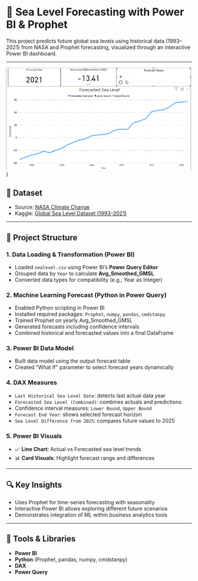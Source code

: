 # 🌊 Sea Level Forecasting with Power BI & Prophet

This project predicts future global sea levels using historical data (1993–2021) from NASA and Prophet forecasting, visualized through an interactive Power BI dashboard.

---
![Dashboard Preview](https://github.com/aminm015/Power_BI/blob/main/Forecast_Sea_Level/Record%207.gif))
## 📁 Dataset

- Source: [NASA Climate Change](https://climate.nasa.gov/)
- Kaggle: [Global Sea Level Dataset (1993–2021)](https://www.kaggle.com/datasets/kkhandekar/global-sea-level-1993-2021)

---

## 🧱 Project Structure

### 1. Data Loading & Transformation (Power BI)
- Loaded `sealevel.csv` using Power BI’s **Power Query Editor**
- Grouped data by `Year` to calculate **Avg_Smoothed_GMSL**
- Converted data types for compatibility (e.g., Year as Integer)

### 2. Machine Learning Forecast (Python in Power Query)
- Enabled Python scripting in Power BI
- Installed required packages: `Prophet`, `numpy`, `pandas`, `cmdstanpy`
- Trained Prophet on yearly Avg_Smoothed_GMSL
- Generated forecasts including confidence intervals
- Combined historical and forecasted values into a final DataFrame

### 3. Power BI Data Model
- Built data model using the output forecast table
- Created "What If" parameter to select forecast years dynamically

### 4. DAX Measures
- `Last Historical Sea Level Date`: detects last actual data year
- `Forecasted Sea Level (Combined)`: combines actuals and predictions
- Confidence interval measures: `Lower Bound`, `Upper Bound`
- `Forecast End Year`: shows selected forecast horizon
- `Sea Level Difference from 2025`: compares future values to 2025

### 5. Power BI Visuals
- 📈 **Line Chart**: Actual vs Forecasted sea level trends
- 📊 **Card Visuals**: Highlight forecast range and differences

---

## 🔍 Key Insights

- Uses Prophet for time-series forecasting with seasonality
- Interactive Power BI allows exploring different future scenarios
- Demonstrates integration of ML within business analytics tools

---

## 🚀 Tools & Libraries

- **Power BI**
- **Python** (Prophet, pandas, numpy, cmdstanpy)
- **DAX**
- **Power Query**


